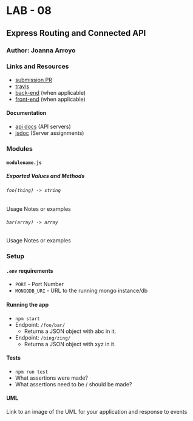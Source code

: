 # LAB - 08

## Express Routing and Connected API

### Author: Joanna Arroyo

### Links and Resources
* [submission PR](https://github.com/joanna-401-advanced-javascript/lab-08-express/pull/2)
* [travis](http://xyz.com)
* [back-end](http://xyz.com) (when applicable)
* [front-end](http://xyz.com) (when applicable)

#### Documentation
* [api docs](http://xyz.com) (API servers)
* [jsdoc](http://xyz.com) (Server assignments)

### Modules
#### `modulename.js`
##### Exported Values and Methods

###### `foo(thing) -> string`
Usage Notes or examples

###### `bar(array) -> array`
Usage Notes or examples

### Setup
#### `.env` requirements
* `PORT` - Port Number
* `MONGODB_URI` - URL to the running mongo instance/db

#### Running the app
* `npm start`
* Endpoint: `/foo/bar/`
  * Returns a JSON object with abc in it.
* Endpoint: `/bing/zing/`
  * Returns a JSON object with xyz in it.
  
#### Tests
* `npm run test`
* What assertions were made?
* What assertions need to be / should be made?

#### UML
Link to an image of the UML for your application and response to events